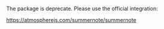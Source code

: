 The package is deprecate. Please use the official integration:

https://atmospherejs.com/summernote/summernote
